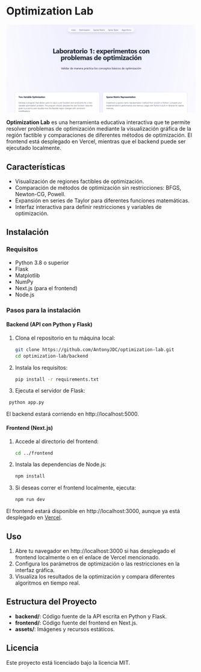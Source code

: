 # Optimization Lab

![Optimization Lab Cover](screen.png)

**Optimization Lab** es una herramienta educativa interactiva que te permite resolver problemas de optimización mediante la visualización gráfica de la región factible y comparaciones de diferentes métodos de optimización. El frontend está desplegado en Vercel, mientras que el backend puede ser ejecutado localmente.

## Características

- Visualización de regiones factibles de optimización.
- Comparación de métodos de optimización sin restricciones: BFGS, Newton-CG, Powell.
- Expansión en series de Taylor para diferentes funciones matemáticas.
- Interfaz interactiva para definir restricciones y variables de optimización.

## Instalación

### Requisitos

- Python 3.8 o superior
- Flask
- Matplotlib
- NumPy
- Next.js (para el frontend)
- Node.js

### Pasos para la instalación

#### Backend (API con Python y Flask)

1. Clona el repositorio en tu máquina local:
   ```bash
   git clone https://github.com/AntonyJDC/optimization-lab.git
   cd optimization-lab/backend
   ```

2. Instala los requisitos:
   ```bash
   pip install -r requirements.txt
   ```

3. Ejecuta el servidor de Flask:
  ```bash
   python app.py
  ```

El backend estará corriendo en http://localhost:5000.

#### Frontend (Next.js)

1. Accede al directorio del frontend:
   ```bash
   cd ../frontend
   ```

2. Instala las dependencias de Node.js:
   ```bash
   npm install
   ```

3. Si deseas correr el frontend localmente, ejecuta:
   ```bash
   npm run dev
   ```

El frontend estará disponible en http://localhost:3000, aunque ya está desplegado en [Vercel](https://optimization-lab.vercel.app).

## Uso

1. Abre tu navegador en http://localhost:3000 si has desplegado el frontend localmente o en el enlace de Vercel mencionado.
2. Configura los parámetros de optimización o las restricciones en la interfaz gráfica.
3. Visualiza los resultados de la optimización y compara diferentes algoritmos en tiempo real.

## Estructura del Proyecto

- **backend/**: Código fuente de la API escrita en Python y Flask.
- **frontend/**: Código fuente del frontend en Next.js.
- **assets/**: Imágenes y recursos estáticos.

## Licencia

Este proyecto está licenciado bajo la licencia MIT.

